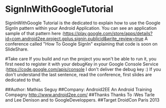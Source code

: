 SignInWithGoogleTutorial
========================

SignInWithGoogle Tutorial is the dedicated to explain how to use the Google SignIn pattern within your Android Application.
You can see an application sample of that pattern here :https://play.google.com/store/apps/details?id=com.android2ee.project.gplus.signin.publicid&write_review=true
A conference called "How To Google SignIn" explaining that code is soon on SlideShare.

#Take care
If you build and run the project you won't be able to run it, you first need to register it with your debugKey in your Google Console Service :https://code.google.com/apis/console
I don't deliver the debug key :)
If you don't understand the last sentence, read the conference, first slides are dedicated to that.

##Author: Mathias Seguy
##Company: Android2EE
An Android Training Compagny 
http://www.android2ee.com/
##Thanks
Thanks To :Wes Tarle and Lee Denison and to GoogleDeveloppers.
##Target
DroidCon Paris 2013



